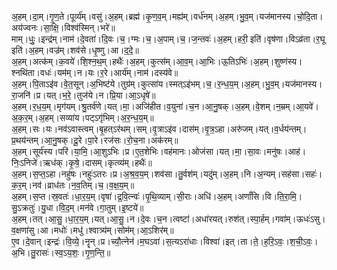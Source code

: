 

  
अ॒हम्।दा॒म्।गृ॒ण॒ते।पूर्व्य॑म्।वसु॑।अ॒हम्।ब्रह्म॑।कृ॒ण॒व॒म्।मह्य॑म्।वर्ध॑नम्।अ॒हम्।भु॒व॒म्।यज॑मानस्य।चो॒दि॒ता।अय॑ज्वनः।सा॒क्षि॒।विश्व॑स्मिन्।भरे॑॥  
माम्।धुः॒।इन्द्र॑म्।नाम॑।दे॒वता॑।दि॒वः।च॒।ग्मः।च॒।अ॒पाम्।च॒।ज॒न्तवः॑।अ॒हम्।हरी॒ इति॑।वृष॑णा।विऽव्र॑ता।र॒घू इति॑।अ॒हम्।वज्र॑म्।शव॑से।धृ॒ष्णु।आ।द॒दे॒॥  
अ॒हम्।अत्क॑म्।क॒वये॑।शि॒श्न॒थ॒म्।हथैः॑।अ॒हम्।कुत्स॑म्।आ॒व॒म्।आ॒भिः।ऊ॒तिऽभिः॑।अ॒हम्।शुष्ण॑स्य।श्नथि॑ता।वधः॑।यम॑म्।न।यः।र॒रे।आर्य॑म्।नाम॑।दस्य॑वे॥  
अ॒हम्।पि॒ताऽइ॑व।वे॒त॒सून्।अ॒भिष्ट॑ये।तुग्र॑म्।कुत्सा॑य।स्मत्ऽइ॑भम्।च॒।र॒न्ध॒य॒म्।अ॒हम्।भु॒व॒म्।यज॑मानस्य।रा॒जनि॑।प्र।यत्।भ॒रे॒।तुज॑ये।न।प्रि॒या।आ॒ऽधृषे॑॥  
अ॒हम्।र॒ध॒य॒म्।मृग॑यम्।श्रु॒तर्व॑णे।यत्।मा॒।अजि॑हीत।व॒युना॑।च॒न।आ॒नु॒षक्।अ॒हम्।वे॒शम्।न॒म्रम्।आ॒यवे॑।अ॒क॒र॒म्।अ॒हम्।सव्या॑य।पट्ऽगृ॑भिम्।अ॒र॒न्ध॒य॒म्॥  
अ॒हम्।सः।यः।नव॑ऽवास्त्वम्।बृ॒हत्ऽर॑थम्।सम्।वृ॒त्राऽइ॑व।दास॑म्।वृ॒त्र॒ऽहा।अरु॑जम्।यत्।व॒र्धय॑न्तम्।प्र॒थय॑न्तम्।आ॒नु॒षक्।दू॒रे।पा॒रे।रज॑सः।रो॒च॒ना।अक॑रम्॥  
अ॒हम्।सूर्य॑स्य।परि॑।या॒मि॒।आ॒शुऽभिः।प्र।ए॒त॒शेभिः।वह॑मानः।ओज॑सा।यत्।मा॒।सा॒वः।मनु॑षः।आह॑।निः॒ऽनिजे॑।ऋध॑क्।कृ॒षे॒।दासम्।कृत्व्य॑म्।हथैः॑॥  
अ॒हम्।स॒प्त॒ऽहा।नहु॑षः।नहुः॑ऽतरः।प्र।अ॒श्र॒व॒य॒म्।शव॑सा।तु॒र्वश॑म्।यदु॑म्।अ॒हम्।नि।अ॒न्यम्।सह॑सा।सहः॑।क॒र॒म्।नव॑।व्राध॑तः।न॒व॒तिम्।च॒।व॒क्ष॒य॒म्॥  
अ॒हम्।स॒प्त।स्र॒वतः॑।धा॒र॒य॒म्।वृषा॑।द्र॒वि॒त्न्वः॑।पृ॒थि॒व्याम्।सी॒राः।अधि॑।अ॒हम्।अर्णां॑सि।वि।ति॒रा॒मि॒।सु॒ऽक्रतुः॑।यु॒धा।वि॒द॒म्।मन॑वे।गा॒तुम्।इ॒ष्टये॑॥  
अ॒हम्।तत्।आ॒सु॒।धा॒र॒य॒म्।यत्।आ॒सु॒।न।दे॒वः।च॒न।त्वष्टा॑।अधा॑रयत्।रुश॑त्।स्पा॒र्हम्।गवा॑म्।ऊधः॑ऽसु।व॒क्षणा॑सु।आ।मधोः॑।मधु॑।श्वात्र्य॑म्।सोम॑म्।आ॒ऽशिर॑म्॥  
ए॒व।दे॒वान्।इन्द्रः॑।वि॒व्ये॒।नॄन्।प्र।च्यौ॒त्नेन॑।म॒घऽवा॑।स॒त्यऽरा॑धाः।विश्वा॑।इत्।ता।ते॒।ह॒रि॒ऽवः॒।श॒ची॒ऽवः॒।अ॒भि।तु॒रासः॑।स्व॒ऽय॒शः॒।गृ॒ण॒न्ति॒॥  
